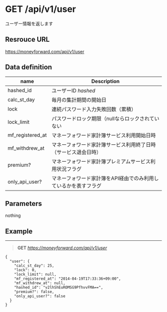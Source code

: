 # GET /api/v1/user
ユーザー情報を返します

## Resrouce URL
https://moneyforward.com/api/v1/user

## Data definition

name | Description 
-----------|------------------------
hashed_id | ユーザーID *hashed*
calc_st_day | 毎月の集計期間の開始日
lock | 連続パスワード入力失敗回数（累積）
lock_limit | パスワードロック期限（nullならロックされていない
mf_registered_at | マネーフォワード家計簿サービス利用開始日時
mf_withdrew_at | マネーフォワード家計簿サービス利用終了日時（サービス退会日時）
premium? | マネーフォワード家計簿プレミアムサービス利用状況フラグ
only_api_user? | マネーフォワード家計簿をAPI経由でのみ利用しているかを表すフラグ

## Parameters
nothing

## Example
***
> **GET** *https://moneyforward.com/api/v1/user*

    {
      "user": {
        "calc_st_day": 25,
        "lock": 0,
        "lock_limit": null,
        "mf_registered_at": "2014-04-19T17:33:36+09:00",
        "mf_withdrew_at": null,
        "hashed_id": "v2lhShEuROMSG9PfhvvFMA==",
        "premium?": false,
        "only_api_user?": false
      }
    }
    
